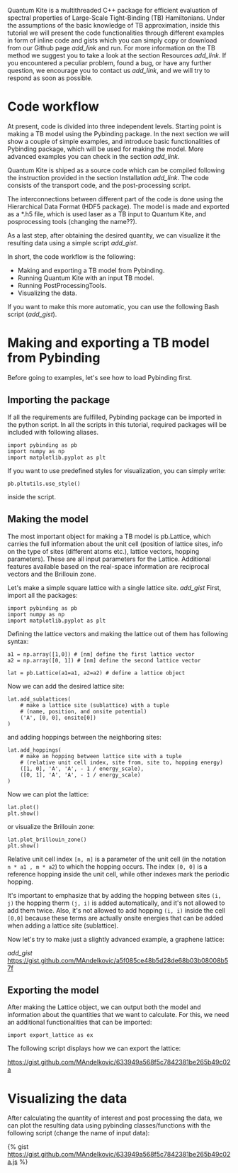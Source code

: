Quantum Kite is a multithreaded C++ package for efficient evaluation of
 spectral properties of Large-Scale Tight-Binding (TB) Hamiltonians.
 Under the assumptions of the basic knowledge of TB approximation, inside
 this tutorial we will present the code functionalities through different
 examples in form of inline code and gists which you can simply copy or
 download from our Github page _add_link_ and run. For more information on
 the TB method we suggest you to take a look at the section Resources _add_link_.
 If you encountered a peculiar problem, found a bug, or have any further question,
 we encourage you to contact us _add_link_, and we will try to respond
 as soon as possible.


# Code workflow

At present, code is divided into three independent levels. Starting
point is making a TB model using the Pybinding package. In the next section
we will show a couple of simple examples, and introduce basic functionalities
of Pybinding package, which will be used for making the model. More
advanced examples you can check in the section _add_link_.

Quantum Kite is shiped as a source code which can be compiled following
the instruction provided in the section Installation _add_link_. The code
consists of the transport code, and the post-processing script.

The interconnections between different part of the code is done using
the Hierarchical Data Format (HDF5 package). The model is made and exported
as a *.h5 file, which is used laser as a TB input to Quantum Kite, and
posprocessing tools (changing the name??).

As a last step, after obtaining the desired quantity, we can visualize
it the resulting data using a simple script _add_gist_.

In short, the code workflow is the following:

* Making and exporting a TB model from Pybinding.
* Running Quantum Kite with an input TB model.
* Running PostProcessingTools.
* Visualizing the data.

If you want to make this more automatic, you can use the following Bash
script (_add_gist_).

# Making and exporting a TB model from Pybinding

Before going to examples, let's see how to load Pybinding first.

## Importing the package

If all the requirements are fulfilled, Pybinding package can be imported
in the python script. In all the scripts in this tutorial, required packages
will be included with following aliases.
```
import pybinding as pb
import numpy as np
import matplotlib.pyplot as plt
```

If you want to use predefined styles for visualization, you can simply
write:

 ```
 pb.pltutils.use_style()
 ```

inside the script.

## Making the model

The most important object for making a TB model is pb.Lattice, which
carries the full information about the unit cell (position of lattice sites,
info on the type of sites (different atoms etc.), lattice vectors,
hopping parameters). These are all input parameters for the Lattice.
Additional features available based on the real-space information are
reciprocal vectors and the Brillouin zone.

Let's make a simple square lattice with a single lattice site.
_add_gist_
First, import all the packages:

```
import pybinding as pb
import numpy as np
import matplotlib.pyplot as plt
```

Defining the lattice vectors and making the lattice out of them
has following syntax:

```
a1 = np.array([1,0]) # [nm] define the first lattice vector
a2 = np.array([0, 1]) # [nm] define the second lattice vector

lat = pb.Lattice(a1=a1, a2=a2) # define a lattice object
```

Now we can add the desired lattice site:

```
lat.add_sublattices(
    # make a lattice site (sublattice) with a tuple
    # (name, position, and onsite potential)
    ('A', [0, 0], onsite[0])
)
```

and adding hoppings between the neighboring sites:

```
lat.add_hoppings(
    # make an hopping between lattice site with a tuple
    # (relative unit cell index, site from, site to, hopping energy)
    ([1, 0], 'A', 'A', - 1 / energy_scale),
    ([0, 1], 'A', 'A', - 1 / energy_scale)
)
```

Now we can plot the lattice:

```
lat.plot()
plt.show()
```

or visualize the Brillouin zone:

```
lat.plot_brillouin_zone()
plt.show()
```

Relative unit cell index ```[n, m]``` is a parameter of the unit cell
(in the notation ```n * a1 , m * a2```) to which the hopping occurs. The index
```[0, 0]``` is a reference hopping inside the unit cell, while other indexes mark
the periodic hopping.

It's important to emphasize that by adding the hopping between sites
```(i, j)``` the hopping therm ```(j, i)``` is added automatically, and it's not
allowed to add them twice. Also, it's not allowed to add hopping
```(i, i)``` inside the cell ```[0,0]``` because these terms are actually
onsite energies that can be added when adding a lattice site (sublattice).

Now let's try to make just a slightly advanced example, a graphene lattice:

_add_gist_
https://gist.github.com/MAndelkovic/a5f085ce48b5d28de68b03b08008b57f

## Exporting the model

After making the Lattice object, we can output both the model
and information about the quantities that we want to calculate.
For this, we need an additional functionalities that can be imported:

```
import export_lattice as ex
```

The following script displays how we can export the lattice:

<script src="https://gist.github.com/MAndelkovic/633949a568f5c7842381be265b49c02a.js"></script>

https://gist.github.com/MAndelkovic/633949a568f5c7842381be265b49c02a

# Visualizing the data

After calculating the quantity of interest and post processing the data,
we can plot the resulting data using pybinding classes/functions with
the following script (change the name of input data):

<script
src="https://gist.github.com/MAndelkovic/a5b5f47509430458d193ba169f212177.js"></script><script type="text/javascript">
![Graphene DOS test local](figures/dos_test.png)

Image from a local repo.

![Graphene DOS test repo](https://raw.githubusercontent.com/MAndelkovic/scratch/master/dos_test.png)

Image from a GitHub repo.

TODO: There are different classes from PB that should be documented,
sweep plots, scatter etc. Can be very useful.


## TODO: Tutorial about the types of disorder and more on exporting the lattice...

<script src="https://gist.github.com/MAndelkovic/633949a568f5c7842381be265b49c02a.js"></script>

<script src="https://gist.github.com/nisrulz/11c0d63428b108f10c83.js"></script>


{% gist https://gist.github.com/MAndelkovic/633949a568f5c7842381be265b49c02a.js %}

